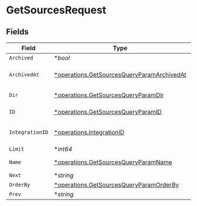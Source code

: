 # GetSourcesRequest


## Fields

| Field                                                                                                   | Type                                                                                                    | Required                                                                                                | Description                                                                                             |
| ------------------------------------------------------------------------------------------------------- | ------------------------------------------------------------------------------------------------------- | ------------------------------------------------------------------------------------------------------- | ------------------------------------------------------------------------------------------------------- |
| `Archived`                                                                                              | **bool*                                                                                                 | :heavy_minus_sign:                                                                                      | N/A                                                                                                     |
| `ArchivedAt`                                                                                            | [*operations.GetSourcesQueryParamArchivedAt](../../models/operations/getsourcesqueryparamarchivedat.md) | :heavy_minus_sign:                                                                                      | Date the source was archived                                                                            |
| `Dir`                                                                                                   | [*operations.GetSourcesQueryParamDir](../../models/operations/getsourcesqueryparamdir.md)               | :heavy_minus_sign:                                                                                      | Sort direction                                                                                          |
| `ID`                                                                                                    | [*operations.GetSourcesQueryParamID](../../models/operations/getsourcesqueryparamid.md)                 | :heavy_minus_sign:                                                                                      | Filter by source IDs                                                                                    |
| `IntegrationID`                                                                                         | [*operations.IntegrationID](../../models/operations/integrationid.md)                                   | :heavy_minus_sign:                                                                                      | Filter by integration IDs                                                                               |
| `Limit`                                                                                                 | **int64*                                                                                                | :heavy_minus_sign:                                                                                      | N/A                                                                                                     |
| `Name`                                                                                                  | [*operations.GetSourcesQueryParamName](../../models/operations/getsourcesqueryparamname.md)             | :heavy_minus_sign:                                                                                      | The source name                                                                                         |
| `Next`                                                                                                  | **string*                                                                                               | :heavy_minus_sign:                                                                                      | N/A                                                                                                     |
| `OrderBy`                                                                                               | [*operations.GetSourcesQueryParamOrderBy](../../models/operations/getsourcesqueryparamorderby.md)       | :heavy_minus_sign:                                                                                      | Sort key(s)                                                                                             |
| `Prev`                                                                                                  | **string*                                                                                               | :heavy_minus_sign:                                                                                      | N/A                                                                                                     |